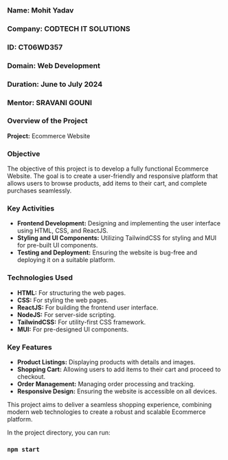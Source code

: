### Name: Mohit Yadav
### Company: CODTECH IT SOLUTIONS
### ID: CT06WD357
### Domain: Web Development
### Duration: June to July 2024
### Mentor: SRAVANI GOUNI

### Overview of the Project
**Project:** Ecommerce Website

### Objective
The objective of this project is to develop a fully functional Ecommerce Website. The goal is to create a user-friendly and responsive platform that allows users to browse products, add items to their cart, and complete purchases seamlessly.

### Key Activities
- **Frontend Development:** Designing and implementing the user interface using HTML, CSS, and ReactJS.
- **Styling and UI Components:** Utilizing TailwindCSS for styling and MUI for pre-built UI components.
- **Testing and Deployment:** Ensuring the website is bug-free and deploying it on a suitable platform.

### Technologies Used
- **HTML:** For structuring the web pages.
- **CSS:** For styling the web pages.
- **ReactJS:** For building the frontend user interface.
- **NodeJS:** For server-side scripting.
- **TailwindCSS:** For utility-first CSS framework.
- **MUI:** For pre-designed UI components.

### Key Features
- **Product Listings:** Displaying products with details and images.
- **Shopping Cart:** Allowing users to add items to their cart and proceed to checkout.
- **Order Management:** Managing order processing and tracking.
- **Responsive Design:** Ensuring the website is accessible on all devices.

This project aims to deliver a seamless shopping experience, combining modern web technologies to create a robust and scalable Ecommerce platform.


In the project directory, you can run:
### `npm start`
 
